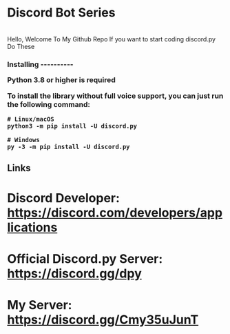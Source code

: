 # Discord Bot Series

<br>
Hello, Welcome To My Github Repo
If you want to start coding discord.py
Do These
<h3>
Installing
----------

**Python 3.8 or higher is required**

To install the library without full voice support, you can just run the following command:

    # Linux/macOS
    python3 -m pip install -U discord.py

    # Windows
    py -3 -m pip install -U discord.py

Links
------

# Discord Developer: https://discord.com/developers/applications
# Official Discord.py Server: https://discord.gg/dpy
# My Server: https://discord.gg/Cmy35uJunT
